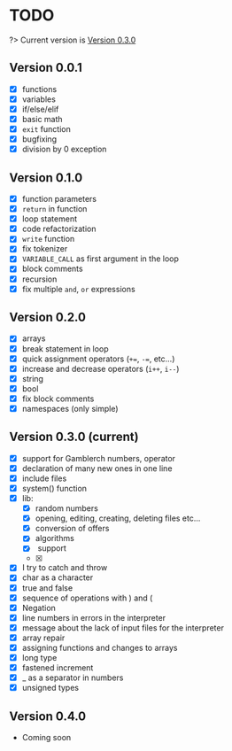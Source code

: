 # TODO
?> Current version is [Version 0.3.0](#version-030-current)
## Version 0.0.1
- [x] functions
- [x] variables
- [x] if/else/elif
- [x] basic math
- [x] `exit` function
- [x] bugfixing
- [x] division by 0 exception

## Version 0.1.0
- [x] function parameters
- [x] `return` in function
- [x] loop statement
- [x] code refactorization
- [x] `write` function
- [x] fix tokenizer
- [x] `VARIABLE_CALL` as first argument in the loop
- [x] block comments
- [x] recursion
- [x] fix multiple `and`, `or` expressions

## Version 0.2.0
- [x] arrays
- [x] break statement in loop
- [x] quick assignment operators (`+=`, `-=`, etc...)
- [x] increase and decrease operators (`i++`, `i--`)
- [x] string
- [x] bool
- [x] fix block comments
- [x] namespaces (only simple)

## Version 0.3.0 (current)
- [x] support for Gamblerch numbers, operator
- [x] declaration of many new ones in one line
- [x] include files
- [x] system() function
- [x] lib:
    - [x] random numbers <random>
    - [x] opening, editing, creating, deleting files etc... <file>
    - [x] conversion of offers <conversion>
    - [x] algorithms <algorithms>
    - [x] <string> support
    - [x] <time>
- [x] I try to catch and throw
- [x] char as a character
- [x] true and false
- [x] sequence of operations with ) and (
- [x] Negation
- [x] line numbers in errors in the interpreter
- [x] message about the lack of input files for the interpreter
- [x] array repair
- [x] assigning functions and changes to arrays
- [x] long type  
- [x] fastened increment
- [x] _ as a separator in numbers
- [x] unsigned types 

## Version 0.4.0
- Coming soon